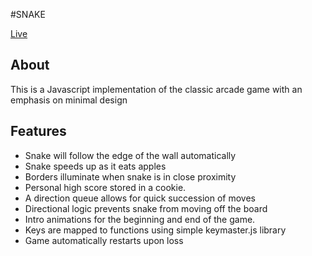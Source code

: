 #SNAKE

[Live](http://www.crazysnake.com/)

## About

This is a Javascript implementation of the classic arcade game with an emphasis on minimal design

## Features

- Snake will follow the edge of the wall automatically
- Snake speeds up as it eats apples
- Borders illuminate when snake is in close proximity
- Personal high score stored in a cookie.
- A direction queue allows for quick succession of moves
- Directional logic prevents snake from moving off the board
- Intro animations for the beginning and end of the game.
- Keys are mapped to functions using simple keymaster.js library
- Game automatically restarts upon loss
